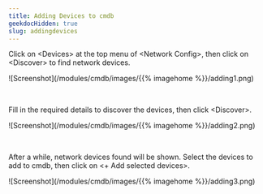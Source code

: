 ```yaml
---
title: Adding Devices to cmdb
geekdocHidden: true
slug: addingdevices
---
```


Click on \<Devices> at the top menu of \<Network Config>, then click on \<Discover> to find network devices.

![Screenshot](/modules/cmdb/images/{{% imagehome %}}/adding1.png)

&nbsp;

Fill in the required details to discover the devices, then click \<Discover>.

![Screenshot](/modules/cmdb/images/{{% imagehome %}}/adding2.png)

&nbsp;

After a while, network devices found will be shown. Select the devices to add to cmdb, then click on <+ Add selected devices>.

![Screenshot](/modules/cmdb/images/{{% imagehome %}}/adding3.png)
